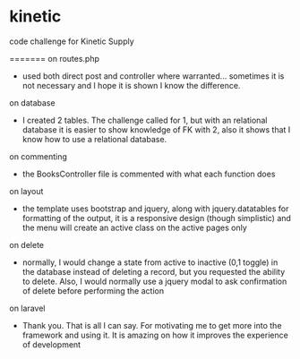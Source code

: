 kinetic
=======

code challenge for Kinetic Supply

=======
on routes.php
- used both direct post and controller where warranted... sometimes it is not necessary and I hope it is shown I know the difference.

on database
- I created 2 tables.  The challenge called for 1, but with an relational database it is easier to show knowledge of FK with 2, also it shows that I know how to use a relational database.

on commenting
- the BooksController file is commented with what each function does

on layout
- the template uses bootstrap and jquery, along with jquery.datatables for formatting of the output, it is a responsive design (though simplistic) and the menu will create an active class on the active pages only

on delete
- normally, I would change a state from active to inactive (0,1 toggle) in the database instead of deleting a record, but you requested the ability to delete.  Also, I would normally use a jquery modal to ask confirmation of delete before performing the action

on laravel
- Thank you.  That is all I can say.  For motivating me to get more into the framework and using it.  It is amazing on how it improves the experience of development
